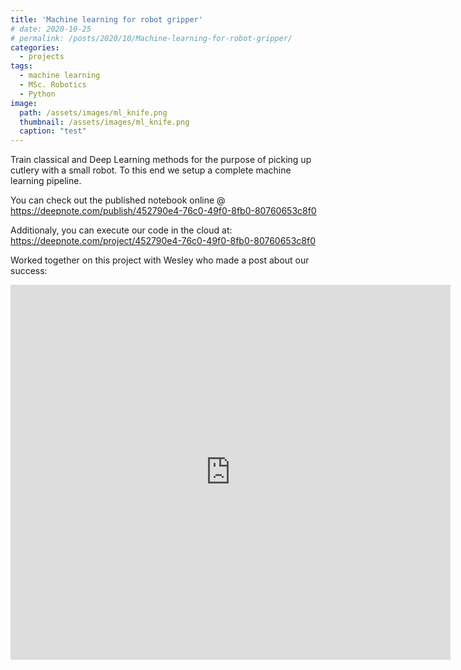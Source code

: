 ```yaml
---
title: 'Machine learning for robot gripper'
# date: 2020-10-25
# permalink: /posts/2020/10/Machine-learning-for-robot-gripper/
categories:
  - projects
tags:
  - machine learning
  - MSc. Robotics
  - Python
image: 
  path: /assets/images/ml_knife.png
  thumbnail: /assets/images/ml_knife.png
  caption: "test"
---
```



Train classical and Deep Learning methods for the purpose of picking up cutlery with a small robot.
To this end we setup a complete machine learning pipeline.

You can check out the published notebook online @ https://deepnote.com/publish/452790e4-76c0-49f0-8fb0-80760653c8f0

Additionaly, you can execute our code in the cloud at: https://deepnote.com/project/452790e4-76c0-49f0-8fb0-80760653c8f0


Worked together on this project with Wesley who made a post about our success:

<iframe src="https://www.linkedin.com/embed/feed/update/urn:li:share:6737753292039872512" height="600" width="704" frameborder="0" allowfullscreen="" title="Embedded post"></iframe>